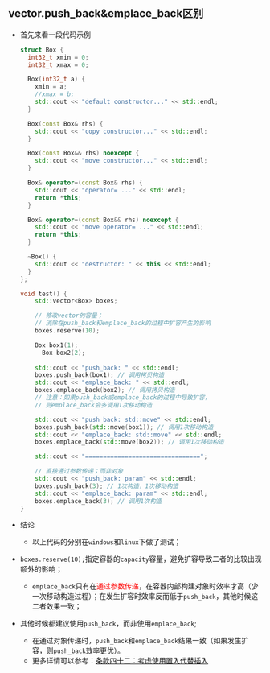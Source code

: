 ## vector.push_back&emplace_back区别

- 首先来看一段代码示例

  ```c++
  struct Box {
    int32_t xmin = 0;
    int32_t xmax = 0;
  
    Box(int32_t a) {
      xmin = a;
      //xmax = b;
      std::cout << "default constructor..." << std::endl;
    }
  
    Box(const Box& rhs) {
      std::cout << "copy constructor..." << std::endl;
    }
  
    Box(const Box&& rhs) noexcept {
      std::cout << "move constructor..." << std::endl;
    }
  
    Box& operator=(const Box& rhs) {
      std::cout << "operator= ..." << std::endl;
      return *this;
    }
  
    Box& operator=(const Box&& rhs) noexcept {
      std::cout << "move operator= ..." << std::endl;
      return *this;
    }
  
    ~Box() {
      std::cout << "destructor: " << this << std::endl;
    }
  };
  
  void test() {
      std::vector<Box> boxes;
  
      // 修改vector的容量；
      // 消除在push_back和emplace_back的过程中扩容产生的影响
      boxes.reserve(10);
  
      Box box1(1);
    	Box box2(2);
      
      std::cout << "push_back: " << std::endl;
      boxes.push_back(box1); // 调用拷贝构造
      std::cout << "emplace_back: " << std::endl;
      boxes.emplace_back(box2); // 调用拷贝构造
      // 注意：如果push_back或emplace_back的过程中导致扩容，
      // 则emplace_back会多调用1次移动构造
  
      std::cout << "push_back: std::move" << std::endl;
      boxes.push_back(std::move(box1)); // 调用1次移动构造
      std::cout << "emplace_back: std::move" << std::endl;
      boxes.emplace_back(std::move(box2)); // 调用1次移动构造
  
      std::cout << "================================";
  
      // 直接通过参数传递；而非对象
      std::cout << "push_back: param" << std::endl;
      boxes.push_back(3); // 1次构造，1次移动构造
      std::cout << "emplace_back: param" << std::endl;
      boxes.emplace_back(3); // 调用1次构造
  }
  ```

- 结论

  - 以上代码的分别在`windows`和`linux`下做了测试；
- `boxes.reserve(10);`指定容器的`capacity`容量，避免扩容导致二者的比较出现额外的影响；
  - `emplace_back`只有在<font color=red>通过参数传递</font>，在容器内部构建对象时效率才高（少一次移动构造过程）；在发生扩容时效率反而低于`push_back`，其他时候这二者效果一致；
- 其他时候都建议使用`push_back`，而非使用`emplace_back`;
  - 在通过对象传递时，`push_back`和`emplace_back`结果一致（如果发生扩容，则`push_back`效率更优）。
  - 更多详情可以参考：[条款四十二：考虑使用置入代替插入](https://github.com/CnTransGroup/EffectiveModernCppChinese/blob/master/src/8.Tweaks/item42.md)
